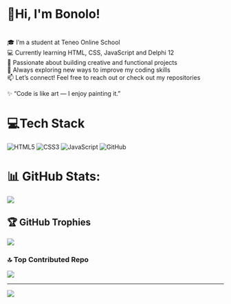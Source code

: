## <h1>👋Hi, I'm Bonolo!<h1/> 

<!--
**Bonolo759/Bonolo759** is a ✨ _special_ ✨ repository because its `README.md` (this file) appears on your GitHub profile.
-->

🎓 I’m a student at Teneo Online School<br/>
💻 Currently learning HTML, CSS, JavaScript and Delphi 12<br/>
🚀 Passionate about building creative and functional projects<br/>
🌱 Always exploring new ways to improve my coding skills<br/>
📫 Let’s connect! Feel free to reach out or check out my repositories<br/>

✨ “Code is like art — I enjoy painting it.”<br/>

<!--## 🌐 Socials:
[![email](https://img.shields.io/badge/Email-D14836?logo=gmail&logoColor=white)](mailto:bonolodubula9@gmail.com) <br/>-->

<!--[![Anurag's GitHub stats](https://github-readme-stats.vercel.app/api?username=Bonolo759)](https://github.com/anuraghazra/github-readme-stats) 
![Anurag's GitHub stats](https://github-readme-stats.vercel.app/api?username=Bonolo759&show_icons=true&bg_color=00000000)-->
# 💻Tech Stack<br/>
![HTML5](https://img.shields.io/badge/html5-%23E34F26.svg?style=for-the-badge&logo=html5&logoColor=white) ![CSS3](https://img.shields.io/badge/css3-%231572B6.svg?style=for-the-badge&logo=css3&logoColor=white) ![JavaScript](https://img.shields.io/badge/javascript-%23323330.svg?style=for-the-badge&logo=javascript&logoColor=%23F7DF1E) ![GitHub](https://img.shields.io/badge/github-%23121011.svg?style=for-the-badge&logo=github&logoColor=white)

# 📊 GitHub Stats:
![](https://github-readme-stats.vercel.app/api?username=Bonolo759&theme=dark&hide_border=false&include_all_commits=false&count_private=false)<br/>
<!--![](https://nirzak-streak-stats.vercel.app/?user=Bonolo759&theme=dark&hide_border=false)<br/>-->
<!--![](https://github-readme-stats.vercel.app/api/top-langs/?username=Bonolo759&theme=dark&hide_border=false&include_all_commits=false&count_private=false&layout=compact)-->

## 🏆 GitHub Trophies
![](https://github-profile-trophy.vercel.app/?username=Bonolo759&theme=radical&no-frame=false&no-bg=false&margin-w=4)

### 🔝 Top Contributed Repo
![](https://github-contributor-stats.vercel.app/api?username=Bonolo759&limit=5&theme=one_dark_pro&combine_all_yearly_contributions=true)

---
[![](https://visitcount.itsvg.in/api?id=Bonolo759&icon=0&color=0)](https://visitcount.itsvg.in)

<!-- Proudly created with GPRM ( https://gprm.itsvg.in ) -->
